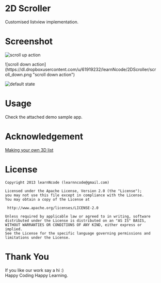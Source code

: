 2D Scroller
======================

Customised listview implementation.


Screenshot
=========

![scroll up action](https://dl.dropboxusercontent.com/u/61919232/learnNcode/2DScroller/scroll_up.png "scroll up action")
<p>
![scroll down action](https://dl.dropboxusercontent.com/u/61919232/learnNcode/2DScroller/scroll_down.png "scroll down action")

![default state](https://dl.dropboxusercontent.com/u/61919232/learnNcode/2DScroller/default_state.png "default state")

Usage
=====

Check the attached demo sample app.
    
Acknowledgement
==============
[Making your own 3D list](http://developer.sonymobile.com/2010/05/20/android-tutorial-making-your-own-3d-list-part-1)
    
License
======

    Copyright 2013 learnNcode (learnncode@gmail.com)

    Licensed under the Apache License, Version 2.0 (the "License");
    you may not use this file except in compliance with the License.
    You may obtain a copy of the License at

     http://www.apache.org/licenses/LICENSE-2.0

    Unless required by applicable law or agreed to in writing, software
    distributed under the License is distributed on an "AS IS" BASIS,
    WITHOUT WARRANTIES OR CONDITIONS OF ANY KIND, either express or implied.
    See the License for the specific language governing permissions and
    limitations under the License.

Thank You
========

  If you like our work say a hi :)
  <br>
  Happy Coding Happy Learning.
